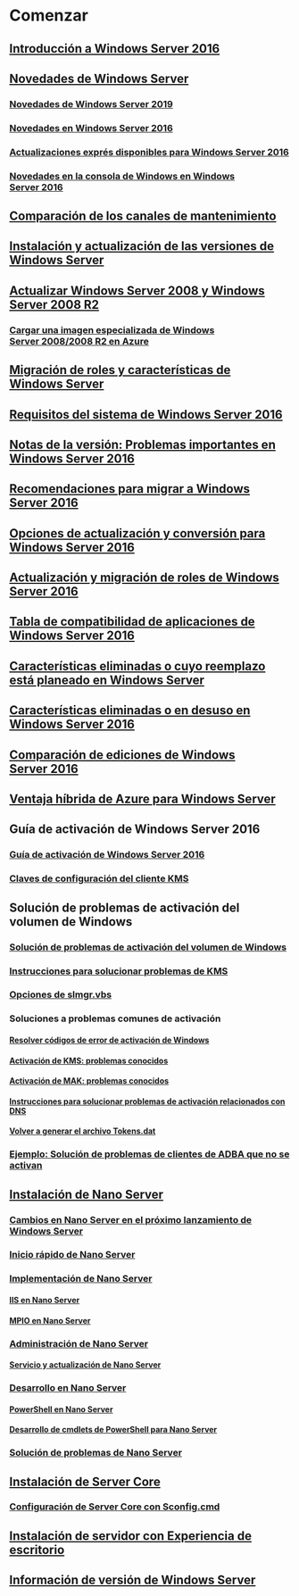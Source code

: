 # Comenzar
## [Introducción a Windows Server 2016](Server-Basics.md)
## [Novedades de Windows Server](whats-new-in-windows-server.md)
### [Novedades de Windows Server 2019](../get-started-19/whats-new-19.md)
### [Novedades en Windows Server 2016](whats-new-in-windows-server-2016.md)
### [Actualizaciones exprés disponibles para Windows Server 2016](express-updates.md)
### [Novedades en la consola de Windows en Windows Server 2016](whats-new-in-console.md)
## [Comparación de los canales de mantenimiento](..\get-started-19\servicing-channels-19.md)
## [Instalación y actualización de las versiones de Windows Server](Installation-and-Upgrade.md)
## [Actualizar Windows Server 2008 y Windows Server 2008 R2](modernize-windows-server-2008.md)
### [Cargar una imagen especializada de Windows Server 2008/2008 R2 en Azure](uploading-specialized-WS08-image-to-azure.md)
## [Migración de roles y características de Windows Server](Migrate-Roles-and-Features.md)
## [Requisitos del sistema de Windows Server 2016](System-Requirements.md)
## [Notas de la versión: Problemas importantes en Windows Server 2016](Windows-Server-2016-GA-Release-Notes.md)
## [Recomendaciones para migrar a Windows Server 2016](Recommendations-moving-to-Server2016.md)
## [Opciones de actualización y conversión para Windows Server 2016](Supported-Upgrade-paths.md)
## [Actualización y migración de roles de Windows Server 2016](Server-Role-Upgradeability-Table.md)
## [Tabla de compatibilidad de aplicaciones de Windows Server 2016](Server-Application-compatibility.md)
## [Características eliminadas o cuyo reemplazo está planeado en Windows Server](../get-started-19/removed-features.md)
## [Características eliminadas o en desuso en Windows Server 2016](Deprecated-Features.md)
## [Comparación de ediciones de Windows Server 2016](2016-Edition-Comparison.md)
## [Ventaja híbrida de Azure para Windows Server](azure-hybrid-benefit.md)
## Guía de activación de Windows Server 2016
### [Guía de activación de Windows Server 2016](Server-2016-activation.md)
### [Claves de configuración del cliente KMS](KMSclientkeys.md)
## Solución de problemas de activación del volumen de Windows
### [Solución de problemas de activación del volumen de Windows](activation-troubleshooting-guide.md)
### [Instrucciones para solucionar problemas de KMS](activation-troubleshoot-kms-general.md)
### [Opciones de slmgr.vbs](activation-slmgr-vbs-options.md)
### Soluciones a problemas comunes de activación
#### [Resolver códigos de error de activación de Windows](activation-error-codes.md)
#### [Activación de KMS: problemas conocidos](activation-troubleshoot-KMS-issues.md)
#### [Activación de MAK: problemas conocidos](activation-troubleshoot-MAK-issues.md)
#### [Instrucciones para solucionar problemas de activación relacionados con DNS](common-troubleshooting-procedures-kms-dns.md)
#### [Volver a generar el archivo Tokens.dat](activation-rebuild-tokens-dat-file.md)
### [Ejemplo: Solución de problemas de clientes de ADBA que no se activan](activation-troubleshoot-adba-clients.md)
## [Instalación de Nano Server](Getting-started-with-Nano-Server.md)
### [Cambios en Nano Server en el próximo lanzamiento de Windows Server](nano-in-semi-annual-channel.md)
### [Inicio rápido de Nano Server](Nano-Server-Quick-start.md)
### [Implementación de Nano Server](Deploy-Nano-Server.md)
#### [IIS en Nano Server](IIS-on-Nano-Server.md)
#### [MPIO en Nano Server](MPIO-on-Nano-Server.md)
### [Administración de Nano Server](Manage-Nano-Server.md)
#### [Servicio y actualización de Nano Server](Update-Nano-Server.md)
### [Desarrollo en Nano Server](Developing-on-Nano-Server.md)
#### [PowerShell en Nano Server](powershell-on-Nano-Server.md)
#### [Desarrollo de cmdlets de PowerShell para Nano Server](Developing-powershell-Cmdlets-for-Nano-Server.md)
### [Solución de problemas de Nano Server](Troubleshooting-Nano-Server.md)
## [Instalación de Server Core](Getting-started-with-Server-Core.md)
### [Configuración de Server Core con Sconfig.cmd](Sconfig-on-WS2016.md)
## [Instalación de servidor con Experiencia de escritorio](Getting-started-with-Server-with-Desktop-Experience.md)
## [Información de versión de Windows Server](windows-server-release-info.md)
